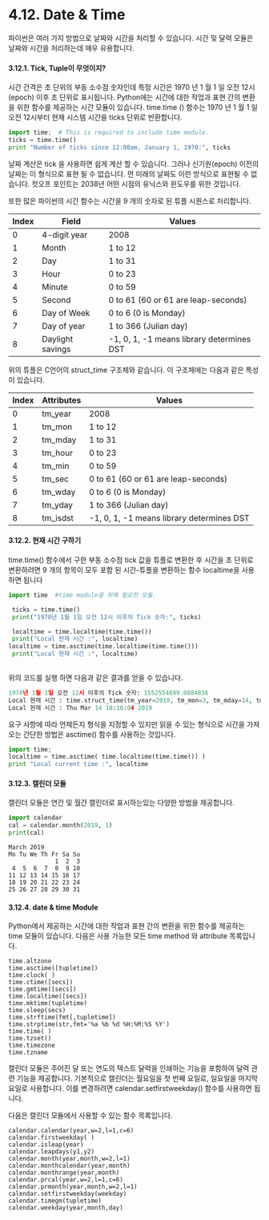 # 4.12. Date & Time

파이썬은 여러 가지 방법으로 날짜와 시간을 처리할 수 있습니다. 시간 및 달력 모듈은 날짜와 시간을 처리하는데 매우 유용합니다.

#### 3.12.1. Tick, Tuple이 무엇이지?

시간 간격은 초 단위의 부동 소수점 숫자인데 특정 시간은 1970 년 1 월 1 일 오전 12시 (epoch) 이후 초 단위로 표시됩니다. Python에는 시간에 대한 작업과 표현 간의 변환을 위한 함수를 제공하는 시간 모듈이 있습니다. time.time () 함수는 1970 년 1 월 1 일 오전 12시부터 현재 시스템 시간을 ticks 단위로 반환합니다.

```python
import time;  # This is required to include time module.
ticks = time.time()
print "Number of ticks since 12:00am, January 1, 1970:", ticks
```

날짜 계산은 tick 을 사용하면 쉽게 계산 할 수 있습니다. 그러나 신기원(epoch) 이전의 날짜는 이 형식으로 표현 될 수 없습니다. 먼 미래의 날짜도 이런 방식으로 표현될 수 없습니다. 컷오프 포인트는 2038년 어떤 시점의 유닉스와 윈도우를 위한 것입니다.

또한 많은 파이썬의 시간 함수는 시간을 9 개의 숫자로 된 튜플 시퀀스로 처리합니다.

| Index | Field            | Values                                    |
| ----- | ---------------- | ----------------------------------------- |
| 0     | 4-digit year     | 2008                                      |
| 1     | Month            | 1 to 12                                   |
| 2     | Day              | 1 to 31                                   |
| 3     | Hour             | 0 to 23                                   |
| 4     | Minute           | 0 to 59                                   |
| 5     | Second           | 0 to 61 (60 or 61 are leap-seconds)       |
| 6     | Day of Week      | 0 to 6 (0 is Monday)                      |
| 7     | Day of year      | 1 to 366 (Julian day)                     |
| 8     | Daylight savings | -1, 0, 1, -1 means library determines DST |

위의 튜플은 C언어의 struct\_time 구조체와 같습니다. 이 구조체에는 다음과 같은 특성이 있습니다.

| Index | Attributes | Values                                    |
| ----- | ---------- | ----------------------------------------- |
| 0     | tm\_year   | 2008                                      |
| 1     | tm\_mon    | 1 to 12                                   |
| 2     | tm\_mday   | 1 to 31                                   |
| 3     | tm\_hour   | 0 to 23                                   |
| 4     | tm\_min    | 0 to 59                                   |
| 5     | tm\_sec    | 0 to 61 (60 or 61 are leap-seconds)       |
| 6     | tm\_wday   | 0 to 6 (0 is Monday)                      |
| 7     | tm\_yday   | 1 to 366 (Julian day)                     |
| 8     | tm\_isdst  | -1, 0, 1, -1 means library determines DST |

#### 3.12.2. 현재 시간 구하기

time.time() 함수에서 구한 부동 소수점 tick 값을 튜플로 변환한 후 시간을 초 단위로 변환하려면 9 개의 항목이 모두 포함 된 시간-튜플을 변환하는 함수 localtime을 사용하면 됩니다

```python
import time  #time module을 위해 필요한 모듈.

 ticks = time.time()
 print("1970년 1월 1일 오전 12시 이후의 Tick 숫자:", ticks)

 localtime = time.localtime(time.time())
 print("Local 현재 시간 :", localtime)
localtime = time.asctime(time.localtime(time.time()))
 print("Local 현재 시간 :", localtime)
 

```

위의 코드를 실행 하면 다음과 같은 결과를 얻을 수 있습니다.

```python
1970년 1월 1일 오전 12시 이후의 Tick 숫자: 1552554699.0884836
Local 현재 시간 : time.struct_time(tm_year=2019, tm_mon=3, tm_mday=14, tm_hour=18, tm_min=11, tm_sec=39, tm_wday=3, tm_yday=73, tm_isdst=0)
Local 현재 시간 : Thu Mar 14 18:16:04 2019
```

요구 사항에 따라 언제든지 형식을 지정할 수 있지만 읽을 수 있는 형식으로 시간을 가져 오는 간단한 방법은 asctime() 함수를 사용하는 것입니다.

```python
import time;
localtime = time.asctime( time.localtime(time.time()) )
print "Local current time :", localtime
```

#### 3.12.3. 캘린더 모듈

캘린더 모듈은 연간 및 월간 캘린더로 표시하는있는 다양한 방법을 제공합니다.

```python
import calendar
cal = calendar.month(2019, 1)
print(cal)
```

```
March 2019
Mo Tu We Th Fr Sa Su
             1  2  3
 4  5  6  7  8  9 10
11 12 13 14 15 16 17
18 19 20 21 22 23 24
25 26 27 28 29 30 31
```

#### 3.12.4. date & time Module

Python에서 제공하는 시간에 대한 작업과 표현 간의 변환을 위한 함수를 제공하는 time 모듈이 있습니다. 다음은 사용 가능한 모든 time method 와 attribute 목록입니다.

```
time.altzone
time.asctime([tupletime])
time.clock( )
time.ctime([secs])
time.gmtime([secs])
time.localtime([secs])
time.mktime(tupletime)
time.sleep(secs)
time.strftime(fmt[,tupletime])
time.strptime(str,fmt='%a %b %d %H:%M:%S %Y')
time.time( )
time.tzset()
time.timezone
time.tzname
```

캘린더 모듈은 주어진 달 또는 연도의 텍스트 달력을 인쇄하는 기능을 포함하여 달력 관련 기능을 제공합니다. 기본적으로 캘린더는 월요일을 첫 번째 요일로, 일요일을 마지막 요일로 사용합니다. 이를 변경하려면 calendar.setfirstweekday() 함수를 사용하면 됩니다.

다음은 캘린더 모듈에서 사용할 수 있는 함수 목록입니다.

```
calendar.calendar(year,w=2,l=1,c=6)
calendar.firstweekday( )
calendar.isleap(year)
calendar.leapdays(y1,y2)
calendar.month(year,month,w=2,l=1)
calendar.monthcalendar(year,month)
calendar.monthrange(year,month)
calendar.prcal(year,w=2,l=1,c=6)
calendar.prmonth(year,month,w=2,l=1)
calendar.setfirstweekday(weekday)
calendar.timegm(tupletime)
calendar.weekday(year,month,day)
```
